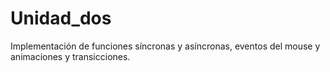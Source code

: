 # Unidad_dos
Implementación de funciones síncronas y asíncronas, eventos del mouse y animaciones y transicciones.
